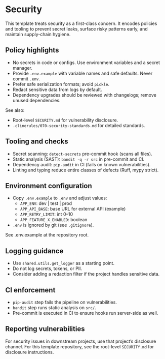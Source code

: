 # Security

This template treats security as a first-class concern. It encodes policies and tooling to prevent secret leaks, surface risky patterns early, and maintain supply-chain hygiene.

## Policy highlights

- No secrets in code or configs. Use environment variables and a secret manager.
- Provide `.env.example` with variable names and safe defaults. Never commit `.env`.
- Prefer safe serialization formats; avoid `pickle`.
- Redact sensitive data from logs by default.
- Dependency upgrades should be reviewed with changelogs; remove unused dependencies.

See also:
- Root-level `SECURITY.md` for vulnerability disclosure.
- `.clinerules/070-security-standards.md` for detailed standards.

## Tooling and checks

- Secret scanning: `detect-secrets` pre-commit hook (scans all files).
- Static analysis (SAST): `bandit -q -r src` in pre-commit and CI.
- Dependency audit: `pip-audit` in CI (fails on known vulnerabilities).
- Linting and typing reduce entire classes of defects (Ruff, mypy strict).

## Environment configuration

- Copy `.env.example` to `.env` and adjust values:
  - `APP_ENV`: dev | test | prod
  - `APP_API_BASE`: base URL for external API (example)
  - `APP_RETRY_LIMIT`: int 0–10
  - `APP_FEATURE_X_ENABLED`: boolean
- `.env` is ignored by git (see `.gitignore`).

See .env.example at the repository root.

## Logging guidance

- Use `shared.utils.get_logger` as a starting point.
- Do not log secrets, tokens, or PII.
- Consider adding a redaction filter if the project handles sensitive data.

## CI enforcement

- `pip-audit` step fails the pipeline on vulnerabilities.
- `bandit` step runs static analysis on `src/`.
- Pre-commit is executed in CI to ensure hooks run server-side as well.

## Reporting vulnerabilities

For security issues in downstream projects, use that project’s disclosure channel. For this template repository, see the root-level `SECURITY.md` for disclosure instructions.
